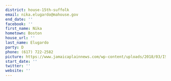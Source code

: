 ```yaml
---
district: house-15th-suffolk
email: nika.elugardo@mahouse.gov
end_date: ''
facebook: ''
first_name: Nika
hometown: Boston
house_url: ''
last_name: Elugardo
party: D
phone: (617) 722-2582
picture: https://www.jamaicaplainnews.com/wp-content/uploads/2018/03/ISz5WcYC_400x400.jpg
start_date: ''
twitter: ''
website: ''
---
```

